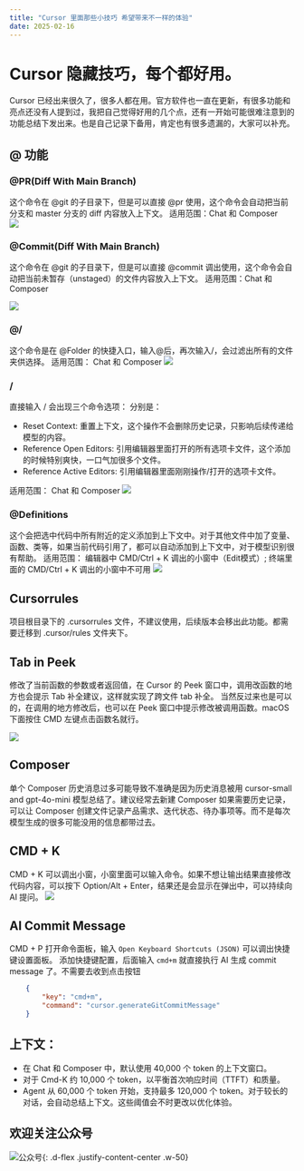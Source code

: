 ```yaml
---
title: "Cursor 里面那些小技巧 希望带来不一样的体验"
date: 2025-02-16
---
```


# Cursor 隐藏技巧，每个都好用。

Cursor 已经出来很久了，很多人都在用。官方软件也一直在更新，有很多功能和亮点还没有人提到过，我把自己觉得好用的几个点，还有一开始可能很难注意到的功能总结下发出来。也是自己记录下备用，肯定也有很多遗漏的，大家可以补充。


## @ 功能

### @PR(Diff With Main Branch)
这个命令在 @git 的子目录下，但是可以直接 @pr 使用，这个命令会自动把当前分支和 master 分支的 diff 内容放入上下文。
适用范围：Chat 和 Composer  
![](https://cdn.jsdelivr.net/gh/gongchunru/image/img/20250216131717171.png)

### @Commit(Diff With Main Branch)
这个命令在 @git 的子目录下，但是可以直接 @commit 调出使用，这个命令会自动把当前未暂存（unstaged）的文件内容放入上下文。
适用范围：Chat 和 Composer  

![](https://cdn.jsdelivr.net/gh/gongchunru/image/img/20250216131635733.png)

### @/
这个命令是在 @Folder 的快捷入口，输入@后，再次输入/，会过滤出所有的文件夹供选择。
适用范围： Chat 和 Composer 
![](https://cdn.jsdelivr.net/gh/gongchunru/image/img/20250216131617730.png)

### /
直接输入 / 会出现三个命令选项：
分别是： 
* Reset Context: 重置上下文，这个操作不会删除历史记录，只影响后续传递给模型的内容。
* Reference Open Editors: 引用编辑器里面打开的所有选项卡文件，这个添加的时候特别爽快，一口气加很多个文件。
* Reference Active Editors: 引用编辑器里面刚刚操作/打开的选项卡文件。

适用范围： Chat 和 Composer 
![](https://cdn.jsdelivr.net/gh/gongchunru/image/img/20250216131508370.png)

### @Definitions
这个会把选中代码中所有附近的定义添加到上下文中。对于其他文件中加了变量、函数、类等，如果当前代码引用了，都可以自动添加到上下文中，对于模型识别很有帮助。
适用范围： 编辑器中 CMD/Ctrl + K 调出的小窗中（Edit模式）; 终端里面的 CMD/Ctrl + K 调出的小窗中不可用
![](https://cdn.jsdelivr.net/gh/gongchunru/image/img/20250216131413919.png)

## Cursorrules
项目根目录下的 .cursorrules 文件，不建议使用，后续版本会移出此功能。都需要迁移到  .cursor/rules 文件夹下。

## Tab in Peek
修改了当前函数的参数或者返回值，在 Cursor 的 Peek 窗口中，调用改函数的地方也会提示 Tab 补全建议，这样就实现了跨文件 tab 补全。
当然反过来也是可以的，在调用的地方修改后，也可以在 Peek 窗口中提示修改被调用函数。macOS 下面按住 CMD 左键点击函数名就行。

![](https://cdn.jsdelivr.net/gh/gongchunru/image/img/20250216131336240.png)

## Composer
单个 Composer 历史消息过多可能导致不准确是因为历史消息被用 cursor-small and gpt-4o-mini 模型总结了。建议经常去新建 Composer 如果需要历史记录，可以让 Composer 创建文件记录产品需求、迭代状态、待办事项等。而不是每次模型生成的很多可能没用的信息都带过去。

## CMD + K
CMD + K 可以调出小窗，小窗里面可以输入命令。如果不想让输出结果直接修改代码内容，可以按下 Option/Alt + Enter，结果还是会显示在弹出中，可以持续向 AI 提问。
![](https://cdn.jsdelivr.net/gh/gongchunru/image/img/20250216131236873.png)

## AI Commit Message
CMD + P 打开命令面板，输入 `Open Keyboard Shortcuts (JSON)` 可以调出快捷键设置面板。
添加快捷键配置，后面输入 `cmd+m` 就直接执行 AI 生成 commit message 了。不需要去收到点击按钮
```json
    {
        "key": "cmd+m",
        "command": "cursor.generateGitCommitMessage"
    }
```

## 上下文：

* 在 Chat 和 Composer 中，默认使用 40,000 个 token 的上下文窗口。
* 对于 Cmd-K 约 10,000 个 token，以平衡首次响应时间（TTFT）和质量。
* Agent 从 60,000 个 token 开始，支持最多 120,000 个 token。对于较长的对话，会自动总结上下文。这些阈值会不时更改以优化体验。


## 欢迎关注公众号

![公众号](https://cdn.jsdelivr.net/gh/gongchunru/image/img/20250112223749749.png){: .d-flex .justify-content-center .w-50}